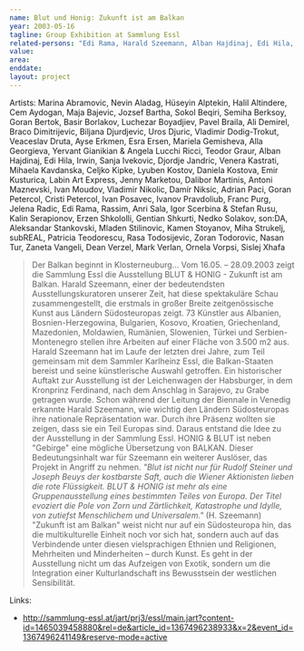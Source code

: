 ```yaml
---
name: Blut und Honig: Zukunft ist am Balkan
year: 2003-05-16
tagline: Group Exhibition at Sammlung Essl
related-persons: "Edi Rama, Harald Szeemann, Alban Hajdinaj, Edi Hila, Adrian Paci, Anri Sala, Gentian Shkurti, Ornela Vorpsi, Vénera Kastrati, Sislej Xhafa, Erzen Shkololli"
value:
area:
enddate:
layout: project
---
```

Artists: Marina Abramovic, Nevin Aladag, Hüseyin Alptekin, Halil Altindere, Cem Aydogan, Maja Bajevic, Jozsef Bartha, Sokol Beqiri, Semiha Berksoy, Goran Bertok, Basir Borlakov, Luchezar Boyadjiev, Pavel Braila, Ali Demirel, Braco Dimitrijevic, Biljana Djurdjevic, Uros Djuric, Vladimir Dodig-Trokut, Veaceslav Druta, Ayse Erkmen, Esra Ersen, Mariela Gemisheva, Alla Georgieva, Yervant Gianikian & Angela Lucchi Ricci, Teodor Graur, Alban Hajdinaj, Edi Hila, Irwin, Sanja Ivekovic, Djordje Jandric, Venera Kastrati, Mihaela Kavdanska, Celjko Kipke, Lyuben Kostov, Daniela Kostova, Emir Kusturica, Labin Art Express, Jenny Marketou, Dalibor Martinis, Antoni Maznevski, Ivan Moudov, Vladimir Nikolic, Damír Niksic, Adrian Paci, Goran Petercol, Cristi Petercol, Ivan Posavec, Ivanov Pravdoliub, Franc Purg, Jelena Radic, Edi Rama, Rassim, Anri Sala, Igor Scerbina & Stefan Rusu, Kalin Serapionov, Erzen Shkololli, Gentian Shkurti, Nedko Solakov, son:DA, Aleksandar Stankovski, Mladen Stilinovic, Kamen Stoyanov, Miha Strukelj, subREAL, Patricia Teodorescu, Rasa Todosijevic, Zoran Todorovic, Nasan Tur, Zaneta Vangeli, Dean Verzel, Mark Verlan, Ornela Vorpsi, Sislej Xhafa

>Der Balkan beginnt in Klosterneuburg...
Vom 16.05. – 28.09.2003 zeigt die Sammlung Essl die Ausstellung BLUT & HONIG - Zukunft ist am Balkan. Harald Szeemann, einer der bedeutendsten Ausstellungskuratoren unserer Zeit, hat diese spektakuläre Schau zusammengestellt, die erstmals in großer Breite zeitgenössische Kunst aus Ländern Südosteuropas zeigt.
73 Künstler aus Albanien, Bosnien-Herzegowina, Bulgarien, Kosovo, Kroatien, Griechenland, Mazedonien, Moldawien, Rumänien, Slowenien, Türkei und Serbien-Montenegro stellen ihre Arbeiten auf einer Fläche von 3.500 m2 aus. Harald Szeemann hat im Laufe der letzten drei Jahre, zum Teil gemeinsam mit dem Sammler Karlheinz Essl, die Balkan-Staaten bereist und seine künstlerische Auswahl getroffen.
Ein historischer Auftakt zur Ausstellung ist der Leichenwagen der Habsburger, in dem Kronprinz Ferdinand, nach dem Anschlag in Sarajevo, zu Grabe getragen wurde.
Schon während der Leitung der Biennale in Venedig erkannte Harald Szeemann, wie wichtig den Ländern Südosteuropas ihre nationale Repräsentation war. Durch ihre Präsenz wollten sie zeigen, dass sie ein Teil Europas sind. Daraus entstand die Idee zu der Ausstellung in der Sammlung Essl. HONIG & BLUT ist neben "Gebirge" eine mögliche Übersetzung von BALKAN. Dieser Bedeutungsinhalt war für Szeemann ein weiterer Auslöser, das Projekt in Angriff zu nehmen.
*"Blut ist nicht nur für Rudolf Steiner und Joseph Beuys der kostbarste Saft, auch die Wiener Aktionisten lieben die rote Flüssigkeit. BLUT & HONIG ist mehr als eine Gruppenausstellung eines bestimmten Teiles von Europa. Der Titel evoziert die Pole von Zorn und Zärtlichkeit, Katastrophe und Idylle, von zutiefst Menschlichem und Universalem."* (H. Szeemann)
"Zukunft ist am Balkan" weist nicht nur auf ein Südosteuropa hin, das die multikulturelle Einheit noch vor sich hat, sondern auch auf das Verbindende unter diesen vielsprachigen Ethnien und Religionen, Mehrheiten und Minderheiten – durch Kunst. Es geht in der Ausstellung nicht um das Aufzeigen von Exotik, sondern um die Integration einer Kulturlandschaft ins Bewusstsein der westlichen Sensibilität.


Links:
* <http://sammlung-essl.at/jart/prj3/essl/main.jart?content-id=1465039458880&rel=de&article_id=1367496238933&x=2&event_id=1367496241149&reserve-mode=active>

